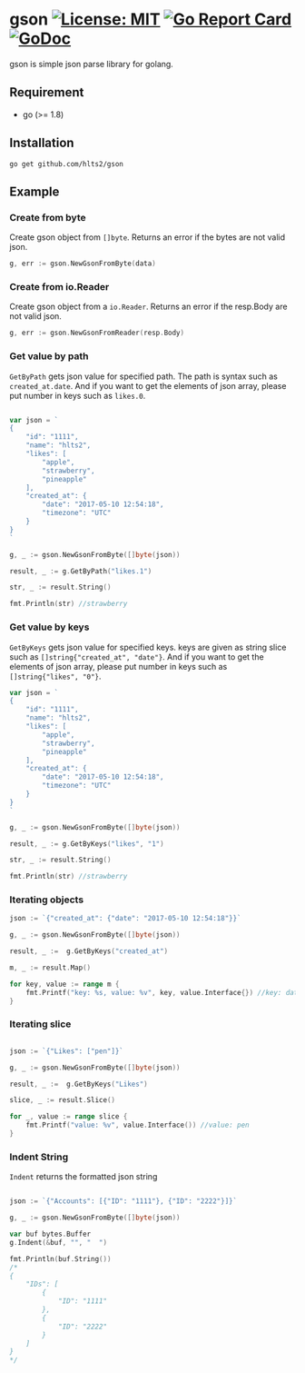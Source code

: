 # gson  [![License: MIT](https://img.shields.io/badge/License-MIT-blue.svg)](https://opensource.org/licenses/MIT) [![Go Report Card](https://goreportcard.com/badge/github.com/hlts2/gson)](https://goreportcard.com/report/github.com/hlts2/gson) [![GoDoc](http://godoc.org/github.com/hlts2/gson?status.svg)](http://godoc.org/github.com/hlts2/gson)
gson is simple json parse library for golang.

## Requirement
- go (>= 1.8)

## Installation
```shell
go get github.com/hlts2/gson
```
## Example

### Create from byte

Create gson object from `[]byte`. Returns an error if the bytes are not valid json.

```go
g, err := gson.NewGsonFromByte(data)
```

### Create from io.Reader

Create gson object from a `io.Reader`. Returns an error if the resp.Body are not valid json.

```go
g, err := gson.NewGsonFromReader(resp.Body)
```

### Get value by path

`GetByPath` gets json value for specified path. The path is syntax such as `created_at.date`. And if you want to get the elements of json array, please put number in keys such as `likes.0`.

```go

var json = `
{
    "id": "1111",
    "name": "hlts2",
    "likes": [
        "apple",
        "strawberry",
        "pineapple"
    ],
    "created_at": {
        "date": "2017-05-10 12:54:18",
        "timezone": "UTC"
    }
}
`

g, _ := gson.NewGsonFromByte([]byte(json))

result, _ := g.GetByPath("likes.1")

str, _ := result.String()

fmt.Println(str) //strawberry

```

### Get value by keys

`GetByKeys` gets json value for specified keys. keys are given as string slice such as `[]string{"created_at", "date"}`. And if you want to get the elements of json array, please put number in keys such as `[]string{"likes", "0"}`.

```go
var json = `
{
    "id": "1111",
    "name": "hlts2",
    "likes": [
        "apple",
        "strawberry",
        "pineapple"
    ],
    "created_at": {
        "date": "2017-05-10 12:54:18",
        "timezone": "UTC"
    }
}
`

g, _ := gson.NewGsonFromByte([]byte(json))

result, _ := g.GetByKeys("likes", "1")

str, _ := result.String()

fmt.Println(str) //strawberry

```

### Iterating objects

```go
json := `{"created_at": {"date": "2017-05-10 12:54:18"}}`

g, _ := gson.NewGsonFromByte([]byte(json))

result, _ :=  g.GetByKeys("created_at")

m, _ := result.Map()

for key, value := range m {
    fmt.Printf("key: %s, value: %v", key, value.Interface{}) //key: date, value: 2017-05-10 12:54:18
}

```

### Iterating slice

```go

json := `{"Likes": ["pen"]}`

g, _ := gson.NewGsonFromByte([]byte(json))

result, _ :=  g.GetByKeys("Likes")

slice, _ := result.Slice()

for _, value := range slice {
    fmt.Printf("value: %v", value.Interface()) //value: pen
}

```

### Indent String

`Indent` returns the formatted json string

```go

json := `{"Accounts": [{"ID": "1111"}, {"ID": "2222"}]}`

g, _ := gson.NewGsonFromByte([]byte(json))

var buf bytes.Buffer
g.Indent(&buf, "", "  ")

fmt.Println(buf.String())
/*
{
    "IDs": [
        {
            "ID": "1111"
        },
        {
            "ID": "2222"
        }
    ]
}
*/
```
